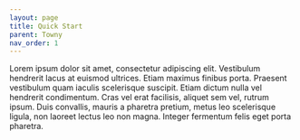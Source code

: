 ```yaml
---
layout: page
title: Quick Start
parent: Towny
nav_order: 1
---
```


Lorem ipsum dolor sit amet, consectetur adipiscing elit. Vestibulum hendrerit lacus at euismod ultrices. Etiam maximus finibus porta. Praesent vestibulum quam iaculis scelerisque suscipit. Etiam dictum nulla vel hendrerit condimentum. Cras vel erat facilisis, aliquet sem vel, rutrum ipsum. Duis convallis, mauris a pharetra pretium, metus leo scelerisque ligula, non laoreet lectus leo non magna. Integer fermentum felis eget porta pharetra. 